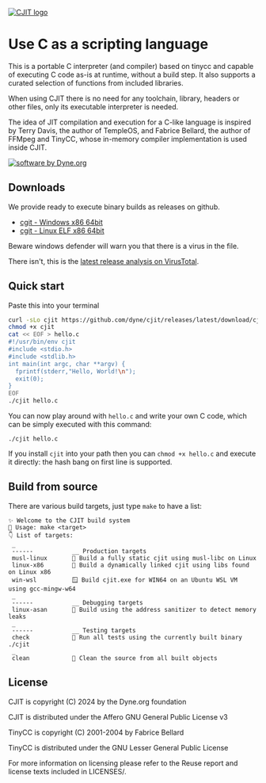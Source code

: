 [![CJIT logo](docs/cjit-logo.png)](https://dyne.org/cjit)

# Use C as a scripting language

This is a portable C interpreter (and compiler) based on tinycc and capable of
executing C code as-is at runtime, without a build step. It also supports a
curated selection of functions from included libraries.

When using CJIT there is no need for any toolchain, library, headers
or other files, only its executable interpreter is needed.

The idea of JIT compilation and execution for a C-like language is
inspired by Terry Davis, the author of TempleOS, and Fabrice Bellard,
the author of FFMpeg and TinyCC, whose in-memory compiler
implementation is used inside CJIT.

[![software by Dyne.org](https://files.dyne.org/software_by_dyne.png)](http://www.dyne.org)

## Downloads

We provide ready to execute binary builds as releases on github.

- [cgit - Windows x86 64bit](https://github.com/dyne/cjit/releases/latest/download/cjit.exe)
- [cgit - Linux ELF x86 64bit](https://github.com/dyne/cjit/releases/latest/download/cjit)

Beware windows defender will warn you that there is a virus in the file.

There isn't, this is the [latest release analysis on VirusTotal](https://www.virustotal.com/gui/file/77054b14b5960eaa655bb5c3d5f4f1ddd3ddbd9756136f029074bbef83e168fd/).

## Quick start

Paste this into your terminal
```sh
curl -sLo cjit https://github.com/dyne/cjit/releases/latest/download/cjit
chmod +x cjit
cat << EOF > hello.c
#!/usr/bin/env cjit
#include <stdio.h>
#include <stdlib.h>
int main(int argc, char **argv) {
  fprintf(stderr,"Hello, World!\n");
  exit(0);
}
EOF
./cjit hello.c
```
You can now play around with `hello.c` and write your own C code, which can be simply executed with this command:
```
./cjit hello.c
```
If you install `cjit` into your path then you can `chmod +x hello.c` and execute it directly: the hash bang on first line is supported.


## Build from source

There are various build targets, just type `make` to have a list:
```
✨ Welcome to the CJIT build system
🛟 Usage: make <target>
👇 List of targets:
 _
 ------           __ Production targets
 musl-linux       🗿 Build a fully static cjit using musl-libc on Linux
 linux-x86        🐧 Build a dynamically linked cjit using libs found on Linux x86
 win-wsl          🪟 Build cjit.exe for WIN64 on an Ubuntu WSL VM using gcc-mingw-w64
 _
 ------           __ Debugging targets
 linux-asan       🔬 Build using the address sanitizer to detect memory leaks
 _
 ------           __ Testing targets
 check            🧪 Run all tests using the currently built binary ./cjit
 _
 clean            🧹 Clean the source from all built objects
```

## License

CJIT is copyright (C) 2024 by the Dyne.org foundation

CJIT is distributed under the Affero GNU General Public License v3

TinyCC is copyright (C) 2001-2004 by Fabrice Bellard

TinyCC is distributed under the GNU Lesser General Public License

For more information on licensing please refer to the Reuse report and
license texts included in LICENSES/.
